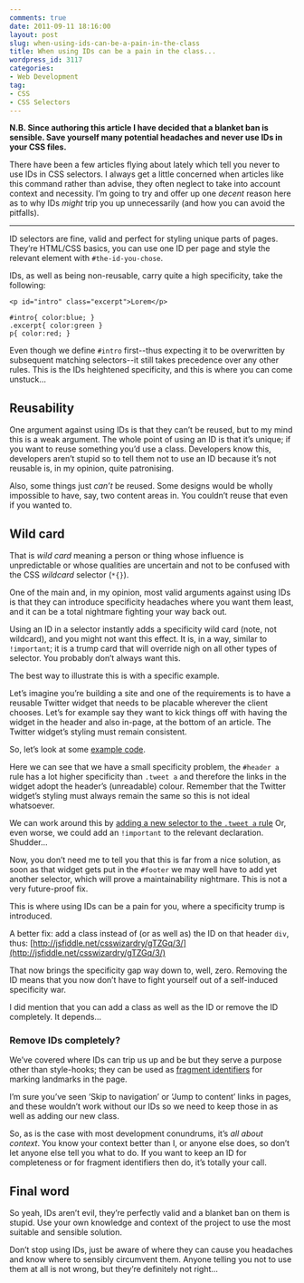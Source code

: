 ```yaml
---
comments: true
date: 2011-09-11 18:16:00
layout: post
slug: when-using-ids-can-be-a-pain-in-the-class
title: When using IDs can be a pain in the class...
wordpress_id: 3117
categories:
- Web Development
tag:
- CSS
- CSS Selectors
---
```


**N.B. Since authoring this article I have decided that a blanket ban is sensible. Save yourself many potential headaches and never use IDs in your CSS files.**

There have been a few articles flying about lately which tell you never to use IDs in CSS selectors. I always get a little concerned when articles like this command rather than advise, they often neglect to take into account context and necessity. I’m going to try and offer up one _decent_ reason here as to why IDs _might_ trip you up unnecessarily (and how you can avoid the pitfalls).

* * *

ID selectors are fine, valid and perfect for styling unique parts of pages. They’re HTML/CSS basics, you can use one ID per page and style the relevant element with `#the-id-you-chose`.

IDs, as well as being non-reusable, carry quite a high specificity, take the following:

    <p id="intro" class="excerpt">Lorem</p>

    #intro{ color:blue; }
    .excerpt{ color:green }
    p{ color:red; }

Even though we define `#intro` first--thus expecting it to be overwritten by subsequent matching selectors--it still takes precedence over any other rules. This is the IDs heightened specificity, and this is where you can come unstuck…

## Reusability

One argument against using IDs is that they can’t be reused, but to my mind this is a weak argument. The whole point of using an ID is that it’s unique; if you want to reuse something you’d use a class. Developers know this, developers aren’t stupid so to tell them not to use an ID because it’s not reusable is, in my opinion, quite patronising.

Also, some things just _can’t_ be reused. Some designs would be wholly impossible to have, say, two content areas in. You couldn’t reuse that even if you wanted to.

## Wild card

That is _wild card_ meaning a person or thing whose influence is unpredictable or whose qualities are uncertain and not to be confused with the CSS _wildcard_ selector (`*{}`).

One of the main and, in my opinion, most valid arguments against using IDs is that they can introduce specificity headaches where you want them least, and it can be a total nightmare fighting your way back out.

Using an ID in a selector instantly adds a specificity wild card (note, not wildcard), and you might not want this effect. It is, in a way, similar to `!important`; it is a trump card that will override nigh on all other types of selector. You probably don’t always want this.

The best way to illustrate this is with a specific example.

Let’s imagine you’re building a site and one of the requirements is to have a reusable Twitter widget that needs to be placable wherever the client chooses. Let’s for example say they want to kick things off with having the widget in the header and also in-page, at the bottom of an article. The Twitter widget’s styling must remain consistent.

So, let’s look at some [example code](http://jsfiddle.net/csswizardry/gTZGq/1/).

Here we can see that we have a small specificity problem, the `#header a` rule has a lot higher specificity than `.tweet a` and therefore the links in the widget adopt the header’s (unreadable) colour. Remember that the Twitter widget’s styling must always remain the same so this is not ideal whatsoever.

We can work around this by [adding a new selector to the `.tweet a` rule](http://jsfiddle.net/csswizardry/gTZGq/2/) Or, even worse, we could add an `!important` to the relevant declaration. Shudder...

Now, you don’t need me to tell you that this is far from a nice solution, as soon as that widget gets put in the `#footer` we may well have to add yet another selector, which will prove a maintainability nightmare. This is not a very future-proof fix.

This is where using IDs can be a pain for you, where a specificity trump is introduced.

A better fix: add a class instead of (or as well as) the ID on that header `div`, thus: [http://jsfiddle.net/csswizardry/gTZGq/3/](http://jsfiddle.net/csswizardry/gTZGq/3/)

That now brings the specificity gap way down to, well, zero. Removing the ID means that you now don’t have to fight yourself out of a self-induced specificity war.

I did mention that you can add a class as well as the ID or remove the ID completely. It depends…

### Remove IDs completely?

We’ve covered where IDs can trip us up and be but they serve a purpose other than style-hooks; they can be used as [fragment identifiers](/2011/06/namespacing-fragment-identifiers/) for marking landmarks in the page.

I’m sure you’ve seen ‘Skip to navigation’ or ‘Jump to content’ links in pages, and these wouldn’t work without our IDs so we need to keep those in as well as adding our new class.

So, as is the case with most development conundrums, it’s _all about context_. You know your context better than I, or anyone else does, so don’t let anyone else tell you what to do. If you want to keep an ID for completeness or for fragment identifiers then do, it’s totally your call.

## Final word

So yeah, IDs aren’t evil, they’re perfectly valid and a blanket ban on them is stupid. Use your own knowledge and context of the project to use the most suitable and sensible solution.

Don’t stop using IDs, just be aware of where they can cause you headaches and know where to sensibly circumvent them. Anyone telling you not to use them at all is not wrong, but they’re definitely not right...
